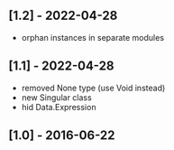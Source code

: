 ## [1.2] - 2022-04-28
- orphan instances in separate modules

## [1.1] - 2022-04-28
- removed None type (use Void instead)
- new Singular class
- hid Data.Expression

## [1.0] - 2016-06-22
